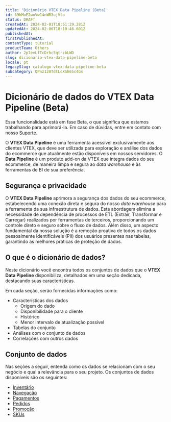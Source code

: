 ```yaml
---
title: 'Dicionário VTEX Data Pipeline (Beta)'
id: 69hMoE2woVw14nWR3ujVto
status: DRAFT
createdAt: 2024-02-01T18:51:29.281Z
updatedAt: 2024-02-06T18:10:46.601Z
publishedAt: 
firstPublishedAt: 
contentType: tutorial
productTeam: Others
author: 2p7evLfTcDrhc5qtrzbLWD
slug: dicionario-vtex-data-pipeline-beta
locale: pt
legacySlug: catalogo-vtex-data-pipeline-beta
subcategory: QPnz120TdtLcXSh65c4Gs
---
```


# Dicionário de dados do VTEX Data Pipeline (Beta)

<div class="alert alert-info">
Essa funcionalidade está em fase Beta, o que significa que estamos trabalhando para aprimorá-la. Em caso de dúvidas, entre em contato com nosso <a href="https://vtexhelp.zendesk.com/auth/v2/login/signin?return_to=https%3A%2F%2Fsupport.vtex.com%2Fhc%2Fpt-br%2Frequests&theme=hc&locale=pt-br&brand_id=144968&auth_origin=144968%2Ctrue%2Ctrue">Suporte</a>.
</div>  

O **VTEX Data Pipeline** é uma ferramenta acessível exclusivamente aos clientes VTEX, que deve ser utilizada para exploração e análise dos dados do ecommerce que atualmente estão disponíveis em nossos servidores. O **Data Pipeline** é um produto add-on da VTEX que integra dados do seu ecommerce, de maneira limpa e segura ao *data warehouse* e às ferramentas de BI de sua preferência.  

## Segurança e privacidade  

O **VTEX Data Pipeline** aprimora a segurança dos dados do seu ecommerce, estabelecendo uma conexão direta e segura do nosso *data warehouse* para a ferramenta da sua infraestrutura de dados. Esta abordagem elimina a necessidade de dependência de processos de ETL (Extrair, Transformar e Carregar) realizados por ferramentas de terceiros, proporcionando um controle direto e seguro sobre o fluxo de dados. Além disso, um aspecto fundamental da nossa solução é a remoção proativa de todos os dados pessoalmente identificáveis (PII) dos usuários presentes nas tabelas, garantindo as melhores práticas de proteção de dados.

## O que é o dicionário de dados?  

Neste dicionário você encontra todos os conjuntos de dados que o **VTEX Data Pipeline** disponibiliza, detalhados em uma seção dedicada, destacando suas características.  

Em cada seção, serão fornecidas informações como:  

- Características dos dados  
    - Origem do dado   
    - Disponibilidade para o cliente  
    - Histórico  
    - Menor intervalo de atualização possível   
- Tabelas do conjunto   
- Análises com o conjunto de dados  
- Correlações com outros dados  

## Conjunto de dados  

Nas seções a seguir, entenda como os dados se relacionam com o seu negócio e qual a relevância para o seu projeto.
Os conjuntos de dados disponíveis são os seguintes:

- [Inventário](https://vtex.myvtex.com/admin/app/docs/2IvKMZV9SNrE6ipBRQr8h2)
- [Navegação](https://vtex.myvtex.com/admin/app/docs/4X4hK0zdIHN0Xn5x2MLYYd) 
- [Pagamentos](https://vtex.myvtex.com/admin/app/docs/7LWkFaA1jPabzc5JAt1rGs) 
- [Pedidos](https://vtex.myvtex.com/admin/app/docs/2f3GlRJ5L5IRGVIxOmzrFv)  
- [Promoção](https://vtex.myvtex.com/admin/app/docs/3WZ1syNucDFdvVhfKtA6Qd)  
- [SKUs](https://vtex.myvtex.com/admin/app/docs/4zkfF1asM3ayvIigsySevw)

